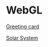 # WebGL

[Greeting card](https://qervas.github.io/WebGL/GreetingCard-app)

[Solar System](https://qervas.github.io/WebGL/SolarSystem-app/)
